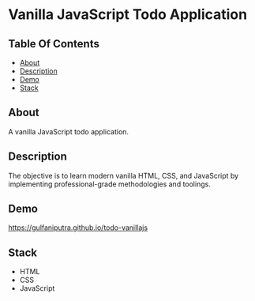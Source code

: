 # Vanilla JavaScript Todo Application

## Table Of Contents

- [About](#about)
- [Description](#description)
- [Demo](#demo)
- [Stack](#stack)

## About

A vanilla JavaScript todo application.

## Description

The objective is to learn modern vanilla HTML, CSS, and JavaScript by implementing professional-grade methodologies and toolings.

## Demo

https://gulfaniputra.github.io/todo-vanillajs

## Stack

- HTML
- CSS
- JavaScript
